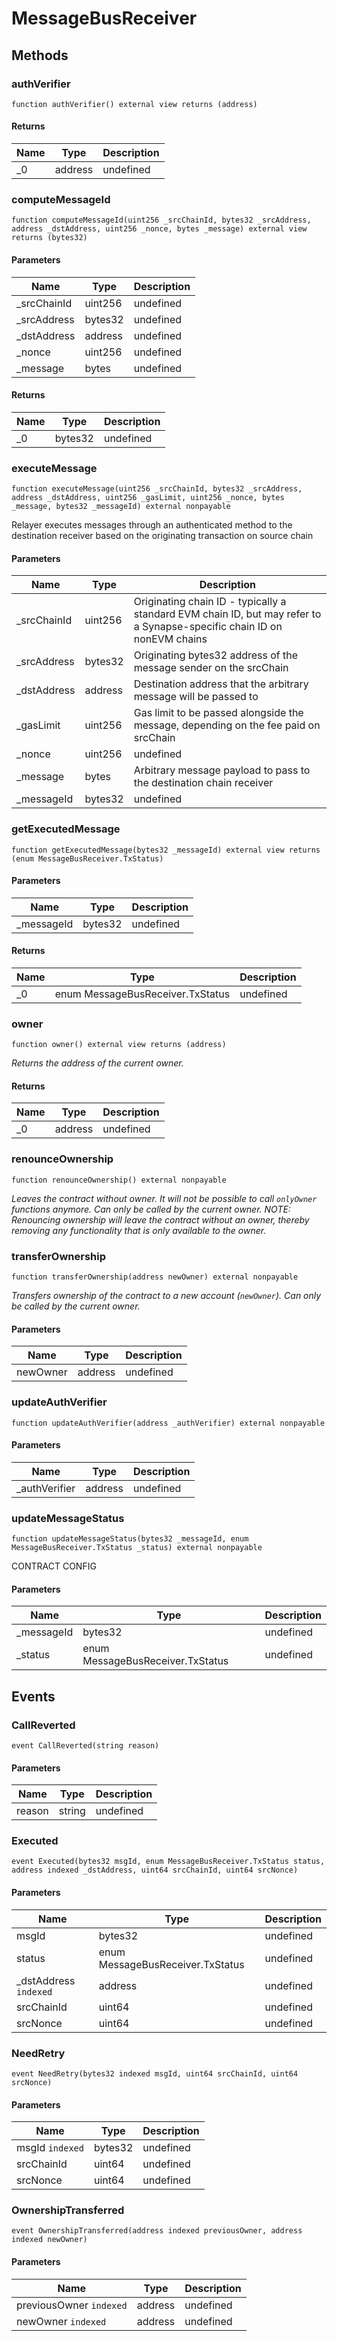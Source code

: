 # MessageBusReceiver









## Methods

### authVerifier

```solidity
function authVerifier() external view returns (address)
```






#### Returns

| Name | Type | Description |
|---|---|---|
| _0 | address | undefined |

### computeMessageId

```solidity
function computeMessageId(uint256 _srcChainId, bytes32 _srcAddress, address _dstAddress, uint256 _nonce, bytes _message) external view returns (bytes32)
```





#### Parameters

| Name | Type | Description |
|---|---|---|
| _srcChainId | uint256 | undefined |
| _srcAddress | bytes32 | undefined |
| _dstAddress | address | undefined |
| _nonce | uint256 | undefined |
| _message | bytes | undefined |

#### Returns

| Name | Type | Description |
|---|---|---|
| _0 | bytes32 | undefined |

### executeMessage

```solidity
function executeMessage(uint256 _srcChainId, bytes32 _srcAddress, address _dstAddress, uint256 _gasLimit, uint256 _nonce, bytes _message, bytes32 _messageId) external nonpayable
```

Relayer executes messages through an authenticated method to the destination receiver based on the originating transaction on source chain



#### Parameters

| Name | Type | Description |
|---|---|---|
| _srcChainId | uint256 | Originating chain ID - typically a standard EVM chain ID, but may refer to a Synapse-specific chain ID on nonEVM chains |
| _srcAddress | bytes32 | Originating bytes32 address of the message sender on the srcChain |
| _dstAddress | address | Destination address that the arbitrary message will be passed to |
| _gasLimit | uint256 | Gas limit to be passed alongside the message, depending on the fee paid on srcChain |
| _nonce | uint256 | undefined |
| _message | bytes | Arbitrary message payload to pass to the destination chain receiver |
| _messageId | bytes32 | undefined |

### getExecutedMessage

```solidity
function getExecutedMessage(bytes32 _messageId) external view returns (enum MessageBusReceiver.TxStatus)
```





#### Parameters

| Name | Type | Description |
|---|---|---|
| _messageId | bytes32 | undefined |

#### Returns

| Name | Type | Description |
|---|---|---|
| _0 | enum MessageBusReceiver.TxStatus | undefined |

### owner

```solidity
function owner() external view returns (address)
```



*Returns the address of the current owner.*


#### Returns

| Name | Type | Description |
|---|---|---|
| _0 | address | undefined |

### renounceOwnership

```solidity
function renounceOwnership() external nonpayable
```



*Leaves the contract without owner. It will not be possible to call `onlyOwner` functions anymore. Can only be called by the current owner. NOTE: Renouncing ownership will leave the contract without an owner, thereby removing any functionality that is only available to the owner.*


### transferOwnership

```solidity
function transferOwnership(address newOwner) external nonpayable
```



*Transfers ownership of the contract to a new account (`newOwner`). Can only be called by the current owner.*

#### Parameters

| Name | Type | Description |
|---|---|---|
| newOwner | address | undefined |

### updateAuthVerifier

```solidity
function updateAuthVerifier(address _authVerifier) external nonpayable
```





#### Parameters

| Name | Type | Description |
|---|---|---|
| _authVerifier | address | undefined |

### updateMessageStatus

```solidity
function updateMessageStatus(bytes32 _messageId, enum MessageBusReceiver.TxStatus _status) external nonpayable
```

CONTRACT CONFIG 



#### Parameters

| Name | Type | Description |
|---|---|---|
| _messageId | bytes32 | undefined |
| _status | enum MessageBusReceiver.TxStatus | undefined |



## Events

### CallReverted

```solidity
event CallReverted(string reason)
```





#### Parameters

| Name | Type | Description |
|---|---|---|
| reason  | string | undefined |

### Executed

```solidity
event Executed(bytes32 msgId, enum MessageBusReceiver.TxStatus status, address indexed _dstAddress, uint64 srcChainId, uint64 srcNonce)
```





#### Parameters

| Name | Type | Description |
|---|---|---|
| msgId  | bytes32 | undefined |
| status  | enum MessageBusReceiver.TxStatus | undefined |
| _dstAddress `indexed` | address | undefined |
| srcChainId  | uint64 | undefined |
| srcNonce  | uint64 | undefined |

### NeedRetry

```solidity
event NeedRetry(bytes32 indexed msgId, uint64 srcChainId, uint64 srcNonce)
```





#### Parameters

| Name | Type | Description |
|---|---|---|
| msgId `indexed` | bytes32 | undefined |
| srcChainId  | uint64 | undefined |
| srcNonce  | uint64 | undefined |

### OwnershipTransferred

```solidity
event OwnershipTransferred(address indexed previousOwner, address indexed newOwner)
```





#### Parameters

| Name | Type | Description |
|---|---|---|
| previousOwner `indexed` | address | undefined |
| newOwner `indexed` | address | undefined |




